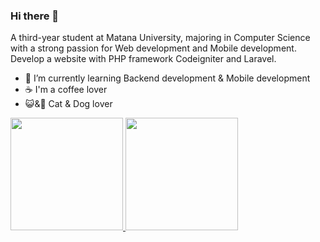 ### Hi there 👋

A third-year student at Matana University, majoring in Computer Science with a strong passion for Web development and Mobile development. Develop a website with PHP framework Codeigniter and Laravel.

- 🌱 I’m currently learning Backend development & Mobile development
- ☕ I'm a coffee lover
- 😺&🐶 Cat & Dog lover
<!-- - 🔭 I’m currently studying at Matana University majoring in Computer Science --!>


<p align="left">
<a href="https://github.com/robertheo15">
  <img height="180em" src="https://github-readme-stats-eight-theta.vercel.app/api?username=robertheo15&show_icons=true&theme=algolia&include_all_commits=true&count_private=true"/>
  <img height="180em" src="https://github-readme-stats-eight-theta.vercel.app/api/top-langs/?username=robertheo15&layout=compact&langs_count=8&theme=algolia"/>
</a>
</p>

<!-- - 👯 I’m looking to collaborate on ...
- 🤔 I’m looking for help with ...
- 💬 Ask me about ...
- 📫 How to reach me: ...
- 😄 Pronouns: ...
- ⚡ Fun fact: ...
--!>
